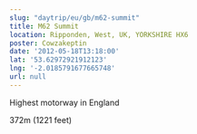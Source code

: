 ```yaml
---
slug: "daytrip/eu/gb/m62-summit"
title: M62 Summit
location: Ripponden, West, UK, YORKSHIRE HX6
poster: Cowzakeptin
date: '2012-05-18T13:18:00'
lat: '53.62972921912123'
lng: '-2.0185791677665748'
url: null
---
```


Highest motorway in England

372m (1221 feet)
